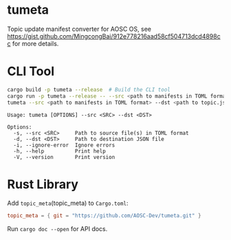 tumeta
======

Topic update manifest converter for AOSC OS, see <https://gist.github.com/MingcongBai/912e778216aad58cf504713dcd4898cc> for more details.

CLI Tool
========

```bash
cargo build -p tumeta --release  # Build the CLI tool
cargo run -p tumeta --release -- --src <path to manifests in TOML format> --dst <path to topic.json>  # With cargo run
tumeta --src <path to manifests in TOML format> --dst <path to topic.json>  # Run tumeta binary directly
```

```
Usage: tumeta [OPTIONS] --src <SRC> --dst <DST>

Options:
  -s, --src <SRC>     Path to source file(s) in TOML format
  -d, --dst <DST>     Path to destination JSON file
  -i, --ignore-error  Ignore errors
  -h, --help          Print help
  -V, --version       Print version
```

Rust Library
============

Add `topic_meta`(topic_meta) to `Cargo.toml`:

```toml
topic_meta = { git = "https://github.com/AOSC-Dev/tumeta.git" }
```

Run `cargo doc --open` for API docs.
